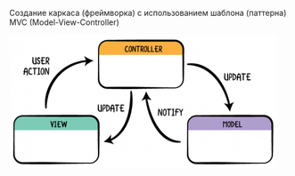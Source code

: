 Создание каркаса (фреймворка) с использованием шаблона (паттерна) MVC (Model-View-Controller)

![Диаграмма MVC](template/img/diagram-mvc-480x241.png)